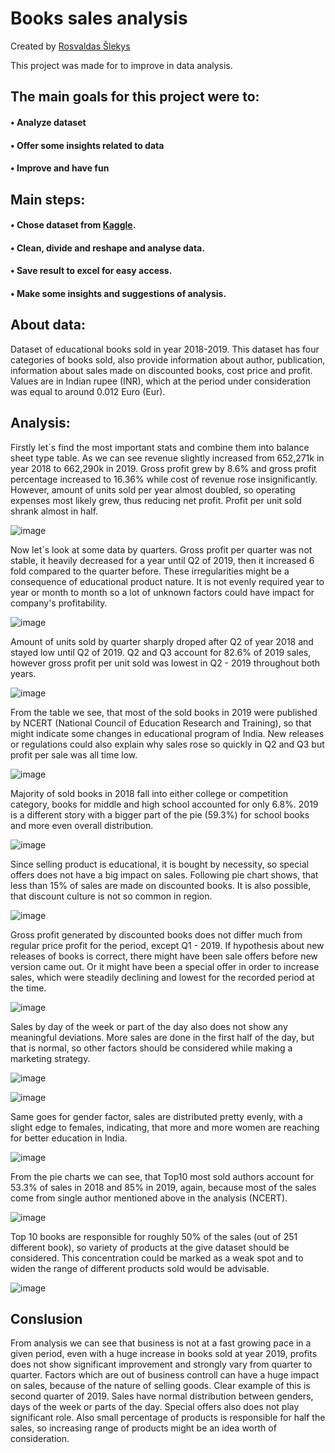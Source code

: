 # Books sales analysis

Created by [Rosvaldas Šlekys](https://github.com/RosSlek) 

This project was made for to improve in data analysis.

## The main goals for this project were to:
#### • Analyze dataset
#### • Offer some insights related to data
#### • Improve and have fun

## Main steps:
#### • Chose dataset from [Kaggle](https://www.kaggle.com/datasets/shilpikulshrestha/books-sold-dataset).
#### • Clean, divide and reshape and analyse data.
#### • Save result to excel for easy access.
#### • Make some insights and suggestions of analysis.

## About data:
Dataset of educational books sold in year 2018-2019. This dataset has four categories of books sold, also provide information about author, publication, information about sales made on discounted books, cost price and profit. Values are in Indian rupee (INR), which at the period under consideration was equal to around 0.012 Euro (Eur).

## Analysis:
Firstly let`s find the most important stats and combine them into balance sheet type table. As we can see revenue slightly increased from 652,271k in year 2018 to 662,290k in 2019. Gross profit grew by 8.6% and gross profit percentage increased to 16.36% while cost of revenue rose insignificantly. However, amount of units sold per year almost doubled, so operating expenses most likely grew, thus reducing net profit. Profit per unit sold shrank almost in half. 

![image](https://github.com/RosSlek/Books_sales_analysis/assets/149397027/f77631d0-d0c8-4062-a865-478dda0981c0)

Now let`s look at some data by quarters. Gross profit per quarter was not stable, it heavily decreased for a year until Q2 of 2019, then it increased 6 fold compared to the quarter before. These irregularities might be a consequence of educational product nature. It is not evenly required year to year or month to month so a lot of unknown factors could have impact for company's profitability.

![image](https://github.com/RosSlek/Books_sales_analysis/assets/149397027/2b9db41e-b3e8-4287-b47c-f5696915fe8d)

Amount of units sold by quarter sharply droped after Q2 of year 2018 and stayed low until Q2 of 2019. Q2 and Q3 account for 82.6% of 2019 sales, however gross profit per unit sold was lowest in Q2 - 2019 throughout both years.

![image](https://github.com/RosSlek/Books_sales_analysis/assets/149397027/81553bd7-236f-44ab-903a-28b535889e24)

From the table we see, that most of the sold books in 2019 were published by NCERT (National Council of Education Research and Training), so that might indicate some changes in educational program of India. New releases or regulations could also explain why sales rose so quickly in Q2 and Q3 but profit per sale was all time low.

![image](https://github.com/RosSlek/Books_sales_analysis/assets/149397027/fa5c4592-8120-4de7-8671-8497aa5dfa5d)

Majority of sold books in 2018 fall into either college or competition category, books for middle and high school accounted for only 6.8%. 2019 is a different story with a bigger part of the pie (59.3%) for school books and more even overall distribution.

![image](https://github.com/RosSlek/Books_sales_analysis/assets/149397027/ab8139be-2f36-4298-b852-d4d356d4e315)


Since selling product is educational, it is bought by necessity, so special offers does not have a big impact on sales. Following pie chart shows, that less than 15% of sales are made on discounted books. It is also possible, that discount culture is not so common in region.

![image](https://github.com/RosSlek/Books_sales_analysis/assets/149397027/51902b7e-d824-489a-b22e-4bd6bf128c3d)

Gross profit generated by discounted books does not differ much from regular price profit for the period, except Q1 - 2019. If hypothesis about new releases of books is correct, there might have been sale offers before new version came out. Or it might have been a special offer in order to increase sales, which were steadily declining and lowest for the recorded period at the time.

![image](https://github.com/RosSlek/Books_sales_analysis/assets/149397027/5336615e-2368-4747-9529-d2d07dfbfbc8)

Sales by day of the week or part of the day also does not show any meaningful deviations. More sales are done in the first half of the day, but that is normal, so other factors should be considered while making a marketing strategy.

![image](https://github.com/RosSlek/Books_sales_analysis/assets/149397027/9298534a-1251-406e-9fd1-5a8c69fda94b)

![image](https://github.com/RosSlek/Books_sales_analysis/assets/149397027/fef63a6e-5bc7-49bf-abcd-bd3c21493170)

Same goes for gender factor, sales are distributed pretty evenly, with a slight edge to females, indicating, that more and more women are reaching for better education in India.

![image](https://github.com/RosSlek/Books_sales_analysis/assets/149397027/baaa448b-5594-4a68-bbfc-2c9cde331111)

From the pie charts we can see, that Top10 most sold authors account for 53.3% of sales in 2018 and 85% in 2019, again, because most of the sales come from single author mentioned above in the analysis (NCERT).

![image](https://github.com/RosSlek/Books_sales_analysis/assets/149397027/723103fe-d776-4408-9da5-dafeda931d22)

Top 10 books are responsible for roughly 50% of the sales (out of 251 different book), so variety of products at the give dataset should be considered. This concentration could be marked as a weak spot and to widen the range of different products sold would be advisable.

![image](https://github.com/RosSlek/Books_sales_analysis/assets/149397027/8a7d3646-d082-40c2-97e6-bbd1a4fa9c16)

## Conslusion
From analysis we can see that business is not at a fast growing pace in a given period, even with a huge increase in books sold at year 2019, profits does not show significant improvement and strongly vary from quarter to quarter. Factors which are out of business controll can have a huge impact on sales, because of the nature of selling goods. Clear example of this is second quarter of 2019. Sales have normal distribution between genders, days of the week or parts of the day. Special offers also does not play significant role. Also small percentage of products is responsible for half the sales, so increasing range of products might be an idea worth of consideration.
